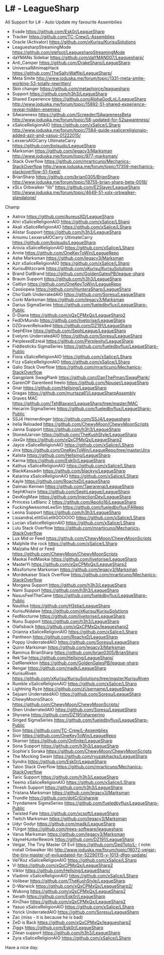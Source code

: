 # L# - LeagueSharp

All Support for L# - Auto Update my favourite Assembilies
- Evade https://github.com/Esk0r/LeagueSharp
- Tracker https://github.com/TC-Crew/L-Assemblies
- Oracle (Activator) https://github.com/xKurisu/KurisuSolutions
- LeaguesharpStreamingMode https://github.com/stefsot/LeaguesharpStreamingMode
- daYMANs Sidebar https://github.com/daYMAN007/Leaguesharp/
- Anti_Camper https://github.com/DrakeSharp/LeagueSharp
- UniversalMinimapHack https://github.com/TheSaltyWaffle/LeagueSharp/
- Meta Smite http://www.joduska.me/forum/topic/1331-meta-smite-working-53-totally-rewritten/
- Skin changer https://github.com/metaphorce/leaguesharp
- Support https://github.com/h3h3/LeagueSharp
- Shared Experience https://github.com/AlphaGodLoL/LeagueSharp http://www.joduska.me/forum/topic/15892-51-shared-experience-reveal-hidden-enemies/
- SAwareness https://github.com/Screeder/SAwarenessBeta http://www.joduska.me/forum/topic/58-updated-for-52sawareness/
- xSaliceReligionAIO https://github.com/xSalice/LSharp http://www.joduska.me/forum/topic/7584-guide-xsalicereligionaio-added-azir-and-yasuo-01222015/
- LexxersAIOCarry UltimateCarry https://github.com/bolsudo/LeagueSharp
- Marksman https://github.com/legacy3/Marksman http://www.joduska.me/forum/topic/977-marksman/
- Stack Overflow https://github.com/mrarticuno/Mechanics-StackOverflow http://www.joduska.me/forum/topic/17359-mechanics-stackoverflow-51-fixed/
- BrianSharp https://github.com/brian0305/BrianSharp http://www.joduska.me/forum/topic/18755-brian-sharp-beta-0018/
- xSLx Orbwalker "lib" https://github.com/E2Slayer/LeagueSharp http://www.joduska.me/forum/topic/4649-51-xslx-orbwalker-standalone/

Champ
- Aatrox https://github.com/AureusXD/LeagueSharp
- Ahri xSaliceReligionAIO https://github.com/xSalice/LSharp
- Akali xSaliceReligionAIO https://github.com/xSalice/LSharp
- Alistar Support https://github.com/h3h3/LeagueSharp
- Amumu LexxersAIOCarry UltimateCarry https://github.com/bolsudo/LeagueSharp
- Anivia xSaliceReligionAIO https://github.com/xSalice/LSharp 
- Annie https://github.com/OneKeyToWin/LeagueRepo
- Ashe Marksman https://github.com/legacy3/Marksman
- Azir xSaliceReligionAIO https://github.com/xSalice/LSharp
- KurisuBlitzcrank https://github.com/xKurisu/KurisuSolutions
- Brand DatBrand https://github.com/GoldenGatesPB/league-sharp
- Braum Support https://github.com/h3h3/LeagueSharp
- Caitlyn https://github.com/OneKeyToWin/LeagueRepo
- Cassiopeia https://github.com/HunteraSharp/LeagueSharp
- Cho'Gath UnderratedAIO https://github.com/Soresu/LeagueSharp
- Corki Marksman https://github.com/legacy3/Marksman
- Darius SigmaSeries https://github.com/fueledbyflux/LeagueSharp-Public
- D-Diana https://github.com/xQxCPMxQx/LeagueSharp2
- FedDrMundo https://github.com/livetorise/LeagueSharp
- DZDravenReloaded https://github.com/DZ191/LeagueSharp
- SephElise https://github.com/SephLeague/LeagueSharp
- Evelynn UnderratedAIO https://github.com/Soresu/LeagueSharp
- PerplexedEzreal https://github.com/Perplexity/LeagueSharp
- Fiddlesticks SigmaSeries https://github.com/fueledbyflux/LeagueSharp-Public
- Fiora xSaliceReligionAIO https://github.com/xSalice/LSharp
- Fizz xSaliceReligionAIO https://github.com/xSalice/LSharp
- Galio Stack Overflow https://github.com/mrarticuno/Mechanics-StackOverflow
- Gangplank SwagPlank https://github.com/DanThePman/SwagPlank/
- GarenOP Garenteed freelo https://github.com/Nouser/LeagueSharp
- Gnar https://github.com/Hellsing/LeagueSharp
- Gragas https://github.com/murtaza61/LeagueSharpAssembly
- Graves MAC https://github.com/TehBlaxxor/LeagueSharp/tree/master/MAC
- Hecarim SigmaSeries https://github.com/fueledbyflux/LeagueSharp-Public
- SSJ4 Heimerdinger https://github.com/SSJ4/Leaguesharp
- Irelia Reloaded https://github.com/ChewyMoon/ChewyMoonScripts
- Janna Support https://github.com/h3h3/LeagueSharp
- StonedJarvan https://github.com/TheKushStyle/LeagueSharp
- JaxQx https://github.com/xQxCPMxQx/LeagueSharp2
- Jayce xSaliceReligionAIO https://github.com/xSalice/LSharp
- Jinx https://github.com/OneKeyToWin/LeagueRepo/tree/master/Jinx
- Kalista https://github.com/Hellsing/LeagueSharp
- Karma https://github.com/Esk0r/LeagueSharp
- Kathus xSaliceReligionAIO https://github.com/xSalice/LSharp
- BlackKassadin https://github.com/blackyy/LeagueSharp
- Katarina xSaliceReligionAIO https://github.com/xSalice/LSharp
- Kayle https://github.com/RoachxD/LeagueSharp
- Daimao Kennen https://github.com/Taerarenai/LeagueSharp
- SephKhazix https://github.com/SephLeague/LeagueSharp
- DevKogMaw https://github.com/InjectionDev/LeagueSharp
- Princess LeBlanc 2 https://github.com/Apollo16/LeagueSharp
- FuckingAwesomeLeeSin https://github.com/fueledbyflux/FARepo
- Leona Support https://github.com/h3h3/LeagueSharp
- LissandraLetitGoLetItGOOOOO https://github.com/xSalice/LSharp
- Lucian xSaliceReligionAIO https://github.com/xSalice/LSharp
- Lulu Stack Overflow https://github.com/mrarticuno/Mechanics-StackOverflow
- Lux Mid or Feed https://github.com/ChewyMoon/ChewyMoonScripts
- Malphile the rock https://github.com/xSalice/LSharp
- Malzaha Mid or Feed https://github.com/ChewyMoon/ChewyMoonScripts
- Maokai FedMaokai https://github.com/livetorise/LeagueSharp
- MasterYi https://github.com/xQxCPMxQx/LeagueSharp2
- Missfortune Marksman https://github.com/legacy3/Marksman
- Mordekaiser Stack Overflow https://github.com/mrarticuno/Mechanics-StackOverflow
- Morgana Support https://github.com/h3h3/LeagueSharp
- Nami Support https://github.com/h3h3/LeagueSharp
- NasusFeelTheCane https://github.com/fueledbyflux/LeagueSharp-Public
- Nautilus https://github.com/H3stia/LeagueSharp
- KurisuNidalee https://github.com/xKurisu/KurisuSolutions
- FedNocturne https://github.com/livetorise/LeagueSharp
- Nunu Support https://github.com/h3h3/LeagueSharp
- Olafisback https://github.com/xQxCPMxQx/leaguesharp2
- Orianna xSaliceReligionAIO https://github.com/xSalice/LSharp
- Pantheon https://github.com/RoachxD/LeagueSharp
- Poppy UnderratedAIO https://github.com/Soresu/LeagueSharp
- Quinn Marksman https://github.com/legacy3/Marksman
- Rammus BrianSharp https://github.com/brian0305/BrianSharp
- Rek'Sai https://github.com/Hellsing/LeagueSharp/
- DatRenekton https://github.com/GoldenGatesPB/league-sharp
- Rengar https://github.com/madk/LeagueSharp
- KurisuRiven https://github.com/xKurisu/KurisuSolutions/tree/master/KurisuRiven
- Rumble xSaliceReligionAIO https://github.com/xSalice/LSharp
- Lightning Ryze https://github.com/zUsername/LeagueSharp
- Sejuani UnderratedAIO https://github.com/Soresu/LeagueSharp
- ChewyMoonsShaco https://github.com/ChewyMoon/ChewyMoonScripts/
- Shen UnderratedAIO https://github.com/Soresu/LeagueSharp
- Shyvana https://github.com/DZ191/sharperino
- Singed SigmaSeries https://github.com/fueledbyflux/LeagueSharp-Public
- Sion https://github.com/TC-Crew/L-Assemblies
- Sivir https://github.com/OneKeyToWin/LeagueRepo
- Skarner https://github.com/Onfinite/LeagueSharp
- Sona Support https://github.com/h3h3/LeagueSharp
- Sophie's Soraka https://github.com/ChewyMoon/ChewyMoonScripts
- The Mocking Swain https://github.com/ryuzakihacks/LeagueSharp
- Syndra https://github.com/Esk0r/LeagueSharp
- Talon Stack Overflow https://github.com/mrarticuno/Mechanics-StackOverflow
- Taric Support https://github.com/h3h3/LeagueSharp
- Teemo xSaliceReligionAIO https://github.com/xSalice/LSharp
- Thresh Support https://github.com/h3h3/LeagueSharp
- Tristana Marksman https://github.com/legacy3/Marksman
- Trundle https://github.com/dotCr0/sharpie
- Tryndamere SigmaSeries https://github.com/fueledbyflux/LeagueSharp-Public
- Twisted Fate https://github.com/xcsoft/LeagueSharp
- Twitch Marksman https://github.com/legacy3/Marksman
- Udyr Godyr https://github.com/madk/LeagueSharp
- TUrgot https://github.com/trees-software/leaguesharp
- Varus Marksman https://github.com/legacy3/Marksman
- VayneHunterRework https://github.com/DZ191/LeagueSharp
- Veigar, The Tiny Master Of Evil https://github.com/DedToto/L- ( note: install Orbwalker lib) http://www.joduska.me/forum/topic/16072-veigar-the-tiny-master-of-evilupdated-for-52290115-v-1013-dfgq-update/
- Vel'Koz xSaliceReligionAIO https://github.com/xSalice/LSharp
- Vi https://github.com/xQxCPMxQx/LeagueSharp2
- Viktor https://github.com/Hellsing/LeagueSharp/
- Vladimir xSaliceReligionAIO https://github.com/xSalice/LSharp
- Volibear https://github.com/TheKushStyle/LeagueSharp
- D-Warwick https://github.com/xQxCPMxQx/LeagueSharp2/
- Wukong https://github.com/xQxCPMxQx/LeagueSharp2
- Xerath https://github.com/Esk0r/LeagueSharp
- XinZhao https://github.com/xQxCPMxQx/LeagueSharp2
- Yasuo xSaliceReligionAIO https://github.com/xSalice/LSharp
- Yorick UnderratedAIO https://github.com/Soresu/LeagueSharp
- Zac (miss - it is because he is bad)
- ZeD is Back https://github.com/xQxCPMxQx/leaguesharp2
- Ziggs https://github.com/Esk0r/LeagueSharp
- Zilean support https://github.com/h3h3/LeagueSharp
- Zyra xSaliceReligionAIO https://github.com/xSalice/LSharp

Have a nice day.

